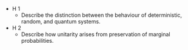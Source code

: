 * H 1
  * Describe the distinction between the behaviour of deterministic, random, and quantum systems.
* H 2
  * Describe how unitarity arises from preservation of marginal probabilities.
  